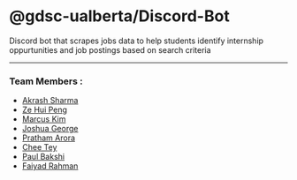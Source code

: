 # @gdsc-ualberta/Discord-Bot

Discord bot that scrapes jobs data to help students identify internship oppurtunities and job postings based on search criteria
<hr>

### Team Members :  
* [Akrash Sharma](https://github.com/Akarsh654/)
* [Ze Hui Peng](https://github.com/zhpeng811)
* [Marcus Kim](https://github.com/MarcusKim442)
* [Joshua George](https://github.com/joshuahey)
* [Pratham Arora](https://github.com/PrathamArora20)
* [Chee Tey](https://github.com/cheetiantey)
* [Paul Bakshi](https://github.com/AinJex)
* [Faiyad Rahman](https://github.com/FaiyadRahman)
